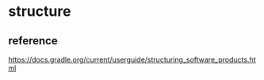 # structure

## reference

https://docs.gradle.org/current/userguide/structuring_software_products.html

